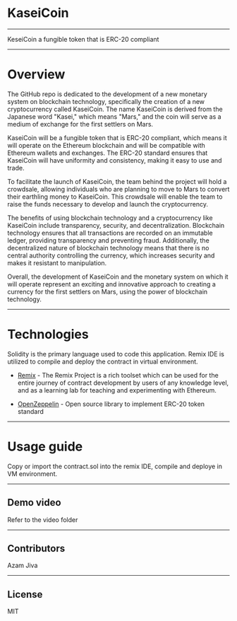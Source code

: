 # KaseiCoin
------------------------------------------------------

KeseiCoin a fungible token that is ERC-20 compliant

-----------------------------------------------------------

# Overview

The GitHub repo is dedicated to the development of a new monetary system on blockchain technology, specifically the creation of a new cryptocurrency called KaseiCoin. The name KaseiCoin is derived from the Japanese word "Kasei," which means "Mars," and the coin will serve as a medium of exchange for the first settlers on Mars.

KaseiCoin will be a fungible token that is ERC-20 compliant, which means it will operate on the Ethereum blockchain and will be compatible with Ethereum wallets and exchanges. The ERC-20 standard ensures that KaseiCoin will have uniformity and consistency, making it easy to use and trade.

To facilitate the launch of KaseiCoin, the team behind the project will hold a crowdsale, allowing individuals who are planning to move to Mars to convert their earthling money to KaseiCoin. This crowdsale will enable the team to raise the funds necessary to develop and launch the cryptocurrency.

The benefits of using blockchain technology and a cryptocurrency like KaseiCoin include transparency, security, and decentralization. Blockchain technology ensures that all transactions are recorded on an immutable ledger, providing transparency and preventing fraud. Additionally, the decentralized nature of blockchain technology means that there is no central authority controlling the currency, which increases security and makes it resistant to manipulation.

Overall, the development of KaseiCoin and the monetary system on which it will operate represent an exciting and innovative approach to creating a currency for the first settlers on Mars, using the power of blockchain technology.

-----------------------------------------------------------------

# Technologies

Solidity is the primary language used to code this application. Remix IDE is utilized to compile and deploy the contract in virtual environment. 

* [Remix](https://remix.ethereum.org/) - The Remix Project is a rich toolset which can be used for the entire journey of contract development by users of any knowledge level, and as a learning lab for teaching and experimenting with Ethereum.

* [OpenZeppelin](https://https://www.openzeppelin.com/) - Open source library to implement ERC-20 token standard

----------------------------------------------------------------
# Usage guide

Copy or import the contract.sol into the remix IDE, compile and deploye in VM environment. 

---------------------------------------------------------------

## Demo video
Refer to the video folder

---------------------------------------------------------------

## Contributors

Azam Jiva

--------------------------------------------------------------

## License

MIT

